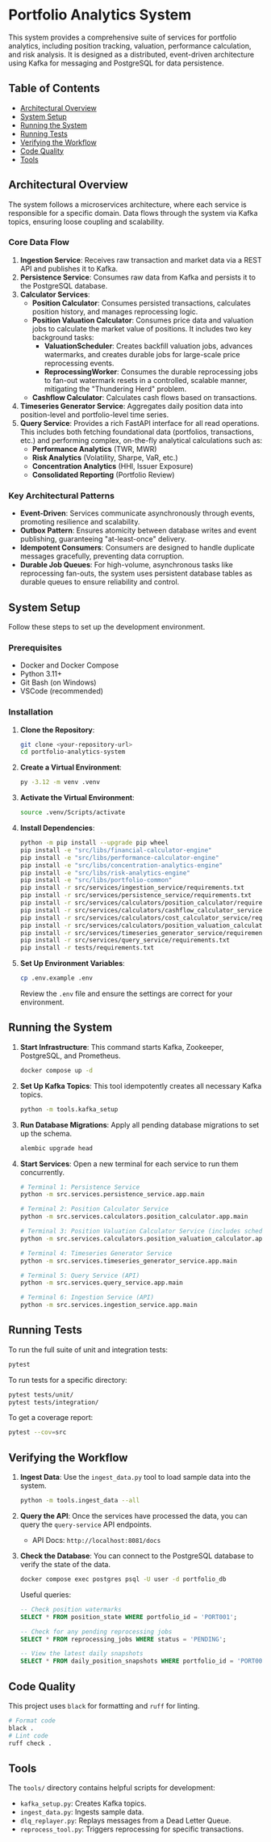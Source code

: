 
# Portfolio Analytics System

This system provides a comprehensive suite of services for portfolio analytics, including position tracking, valuation, performance calculation, and risk analysis. It is designed as a distributed, event-driven architecture using Kafka for messaging and PostgreSQL for data persistence.

## Table of Contents

- [Architectural Overview](#architectural-overview)
- [System Setup](#system-setup)
- [Running the System](#running-the-system)
- [Running Tests](#running-tests)
- [Verifying the Workflow](#verifying-the-workflow)
- [Code Quality](#code-quality)
- [Tools](#tools)

## Architectural Overview

The system follows a microservices architecture, where each service is responsible for a specific domain. Data flows through the system via Kafka topics, ensuring loose coupling and scalability.

### Core Data Flow

1.  **Ingestion Service**: Receives raw transaction and market data via a REST API and publishes it to Kafka.
2.  **Persistence Service**: Consumes raw data from Kafka and persists it to the PostgreSQL database.
3.  **Calculator Services**:
    * **Position Calculator**: Consumes persisted transactions, calculates position history, and manages reprocessing logic.
    * **Position Valuation Calculator**: Consumes price data and valuation jobs to calculate the market value of positions. It includes two key background tasks:
        * **ValuationScheduler**: Creates backfill valuation jobs, advances watermarks, and creates durable jobs for large-scale price reprocessing events.
        * **ReprocessingWorker**: Consumes the durable reprocessing jobs to fan-out watermark resets in a controlled, scalable manner, mitigating the "Thundering Herd" problem.
    * **Cashflow Calculator**: Calculates cash flows based on transactions.
4.  **Timeseries Generator Service**: Aggregates daily position data into position-level and portfolio-level time series.
5.  **Query Service**: Provides a rich FastAPI interface for all read operations. This includes both fetching foundational data (portfolios, transactions, etc.) and performing complex, on-the-fly analytical calculations such as:
    * **Performance Analytics** (TWR, MWR)
    * **Risk Analytics** (Volatility, Sharpe, VaR, etc.)
    * **Concentration Analytics** (HHI, Issuer Exposure)
    * **Consolidated Reporting** (Portfolio Review)

### Key Architectural Patterns

* **Event-Driven**: Services communicate asynchronously through events, promoting resilience and scalability.
* **Outbox Pattern**: Ensures atomicity between database writes and event publishing, guaranteeing "at-least-once" delivery.
* **Idempotent Consumers**: Consumers are designed to handle duplicate messages gracefully, preventing data corruption.
* **Durable Job Queues**: For high-volume, asynchronous tasks like reprocessing fan-outs, the system uses persistent database tables as durable queues to ensure reliability and control.

## System Setup

Follow these steps to set up the development environment.

### Prerequisites

* Docker and Docker Compose
* Python 3.11+
* Git Bash (on Windows)
* VSCode (recommended)

### Installation

1.  **Clone the Repository**:
    ```bash
    git clone <your-repository-url>
    cd portfolio-analytics-system
    ```

2.  **Create a Virtual Environment**:
    ```bash
    py -3.12 -m venv .venv
    ```

3.  **Activate the Virtual Environment**:
    ```bash
    source .venv/Scripts/activate
    ```

4.  **Install Dependencies**:
    ```bash
    python -m pip install --upgrade pip wheel
    pip install -e "src/libs/financial-calculator-engine"
    pip install -e "src/libs/performance-calculator-engine"
    pip install -e "src/libs/concentration-analytics-engine"
    pip install -e "src/libs/risk-analytics-engine"
    pip install -e "src/libs/portfolio-common" 
    pip install -r src/services/ingestion_service/requirements.txt
    pip install -r src/services/persistence_service/requirements.txt
    pip install -r src/services/calculators/position_calculator/requirements.txt
    pip install -r src/services/calculators/cashflow_calculator_service/requirements.txt
    pip install -r src/services/calculators/cost_calculator_service/requirements.txt
    pip install -r src/services/calculators/position_valuation_calculator/requirements.txt
    pip install -r src/services/timeseries_generator_service/requirements.txt
    pip install -r src/services/query_service/requirements.txt
    pip install -r tests/requirements.txt
    ```

5.  **Set Up Environment Variables**:
    ```bash
    cp .env.example .env
    ```
    Review the `.env` file and ensure the settings are correct for your environment.

## Running the System

1.  **Start Infrastructure**:
    This command starts Kafka, Zookeeper, PostgreSQL, and Prometheus.
    ```bash
    docker compose up -d
    ```

2.  **Set Up Kafka Topics**:
    This tool idempotently creates all necessary Kafka topics.
    ```bash
    python -m tools.kafka_setup
    ```

3.  **Run Database Migrations**:
    Apply all pending database migrations to set up the schema.
    ```bash
    alembic upgrade head
    ```

4.  **Start Services**:
    Open a new terminal for each service to run them concurrently.
    ```bash
    # Terminal 1: Persistence Service
    python -m src.services.persistence_service.app.main

    # Terminal 2: Position Calculator Service
    python -m src.services.calculators.position_calculator.app.main

    # Terminal 3: Position Valuation Calculator Service (includes scheduler and worker)
    python -m src.services.calculators.position_valuation_calculator.app.main

    # Terminal 4: Timeseries Generator Service
    python -m src.services.timeseries_generator_service.app.main

    # Terminal 5: Query Service (API)
    python -m src.services.query_service.app.main

    # Terminal 6: Ingestion Service (API)
    python -m src.services.ingestion_service.app.main
    ```

## Running Tests

To run the full suite of unit and integration tests:

```bash
pytest
````

To run tests for a specific directory:

```bash
pytest tests/unit/
pytest tests/integration/
```

To get a coverage report:

```bash
pytest --cov=src
```

## Verifying the Workflow

1.  **Ingest Data**:
    Use the `ingest_data.py` tool to load sample data into the system.

    ```bash
    python -m tools.ingest_data --all
    ```

2.  **Query the API**:
    Once the services have processed the data, you can query the `query-service` API endpoints.

      * API Docs: `http://localhost:8081/docs`

3.  **Check the Database**:
    You can connect to the PostgreSQL database to verify the state of the data.

    ```bash
    docker compose exec postgres psql -U user -d portfolio_db
    ```

    Useful queries:

    ```sql
    -- Check position watermarks
    SELECT * FROM position_state WHERE portfolio_id = 'PORT001';

    -- Check for any pending reprocessing jobs
    SELECT * FROM reprocessing_jobs WHERE status = 'PENDING';

    -- View the latest daily snapshots
    SELECT * FROM daily_position_snapshots WHERE portfolio_id = 'PORT001' ORDER BY date DESC LIMIT 10;
    ```

## Code Quality

This project uses `black` for formatting and `ruff` for linting.

```bash
# Format code
black .
# Lint code
ruff check .
```

## Tools

The `tools/` directory contains helpful scripts for development:

  * `kafka_setup.py`: Creates Kafka topics.
  * `ingest_data.py`: Ingests sample data.
  * `dlq_replayer.py`: Replays messages from a Dead Letter Queue.
  * `reprocess_tool.py`: Triggers reprocessing for specific transactions.

<!-- end list -->

 

 
